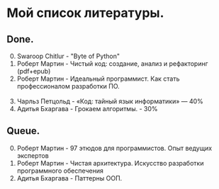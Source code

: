 # Мой список литературы.

## Done.
0. Swaroop Chitlur - "Byte of Python"
1. Роберт Мартин - Чистый код: создание, анализ и рефакторинг (pdf+epub)
2. Роберт Мартин - Идеальный программист. Как стать профессионалом разработки ПО.
<br><br>
4. Чарльз Петцольд - «Код: тайный язык информатики» — 40%
5. Адитья Бхаргава - Грокаем алгоритмы. - 30%


## Queue.
0. Роберт Мартин - 97 этюдов для программистов. Опыт ведущих экспертов
1. Роберт Мартин - Чистая архитектура. Искусство разработки программного обеспечения
2. Адитья Бхаргава - Паттерны ООП.
